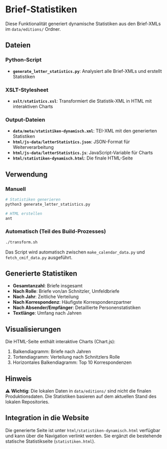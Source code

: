 # Brief-Statistiken

Diese Funktionalität generiert dynamische Statistiken aus den Brief-XMLs im `data/editions/` Ordner.

## Dateien

### Python-Script
- **`generate_letter_statistics.py`**: Analysiert alle Brief-XMLs und erstellt Statistiken

### XSLT-Stylesheet
- **`xslt/statistics.xsl`**: Transformiert die Statistik-XML in HTML mit interaktiven Charts

### Output-Dateien
- **`data/meta/statistiken-dynamisch.xml`**: TEI-XML mit den generierten Statistiken
- **`html/js-data/letterStatistics.json`**: JSON-Format für Weiterverarbeitung
- **`html/js-data/letterStatistics.js`**: JavaScript-Variable für Charts
- **`html/statistiken-dynamisch.html`**: Die finale HTML-Seite

## Verwendung

### Manuell
```bash
# Statistiken generieren
python3 generate_letter_statistics.py

# HTML erstellen
ant
```

### Automatisch (Teil des Build-Prozesses)
```bash
./transform.sh
```

Das Script wird automatisch zwischen `make_calendar_data.py` und `fetch_cmif_data.py` ausgeführt.

## Generierte Statistiken

- **Gesamtanzahl**: Briefe insgesamt
- **Nach Rolle**: Briefe von/an Schnitzler, Umfeldbriefe
- **Nach Jahr**: Zeitliche Verteilung
- **Nach Korrespondenz**: Häufigste Korrespondenzpartner
- **Nach Absender/Empfänger**: Detaillierte Personenstatistiken
- **Textlänge**: Umfang nach Jahren

## Visualisierungen

Die HTML-Seite enthält interaktive Charts (Chart.js):
1. Balkendiagramm: Briefe nach Jahren
2. Tortendiagramm: Verteilung nach Schnitzlers Rolle
3. Horizontales Balkendiagramm: Top 10 Korrespondenzen

## Hinweis

⚠️ **Wichtig**: Die lokalen Daten in `data/editions/` sind nicht die finalen Produktionsdaten. Die Statistiken basieren auf dem aktuellen Stand des lokalen Repositories.

## Integration in die Website

Die generierte Seite ist unter `html/statistiken-dynamisch.html` verfügbar und kann über die Navigation verlinkt werden. Sie ergänzt die bestehende statische Statistikseite (`statistiken.html`).